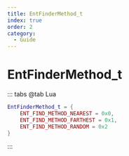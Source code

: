 ```yaml
---
title: EntFinderMethod_t
index: true
order: 2
category:
  - Guide
---
```


# EntFinderMethod_t
::: tabs
@tab Lua
```lua
EntFinderMethod_t = {
    ENT_FIND_METHOD_NEAREST = 0x0,
    ENT_FIND_METHOD_FARTHEST = 0x1,
    ENT_FIND_METHOD_RANDOM = 0x2
}
```
:::